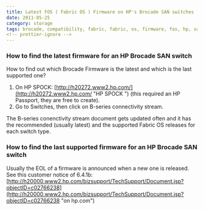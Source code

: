 ```yaml
---
title: Latest FOS ( Fabric OS ) Firmware on HP's Brocade SAN switches
date: 2011-05-25
category: storage
tags: brocade, compatibility, fabric, fabric, os, firmware, fos, hp, san, san, switch, storage, storage, area, network, switches
<!-- prettier-ignore -->
---
```


### How to find the latest firmware for an HP Brocade SAN switch

How to find out which Brocade Firmware is the latest and which is the last
supported one?

1. On HP SPOCK:
   [http://h20272.www2.hp.com/](http://h20272.www2.hp.com/ "HP SPOCK ") (this
   required an HP Passport, they are free to create).
2. Go to Switches, then click on B-series connectivity stream.

The B-series conenctivity stream document gets updated often and it has the
recommended (usually latest) and the supported Fabric OS releases for each
switch type.

### How to find the last supported firmware for an HP Brocade SAN switch

Usually the EOL of a firmware is announced when a new one is released. See this
customer notice of 6.4.1b:
[http://h20000.www2.hp.com/bizsupport/TechSupport/Document.jsp?objectID=c02766238](http://h20000.www2.hp.com/bizsupport/TechSupport/Document.jsp?objectID=c02766238 "on hp.com")
